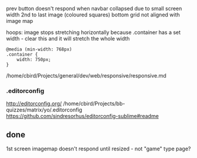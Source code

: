 prev button doesn't respond when navbar collapsed due to small screen width
2nd to last image (coloured squares) bottom grid not aligned with image map




hoops: image stops stretching horizontally because .container has a set width - clear this and it will stretch the whole width

    @media (min-width: 768px)
    .container {
        width: 750px;
    }

/home/cbird/Projects/general/dev/web/responsive/responsive.md


### .editorconfig 

http://editorconfig.org/
/home/cbird/Projects/bb-quizzes/matrix/yo/.editorconfig
https://github.com/sindresorhus/editorconfig-sublime#readme

## done

1st screen imagemap doesn't respond until resized - not "game" type page?
